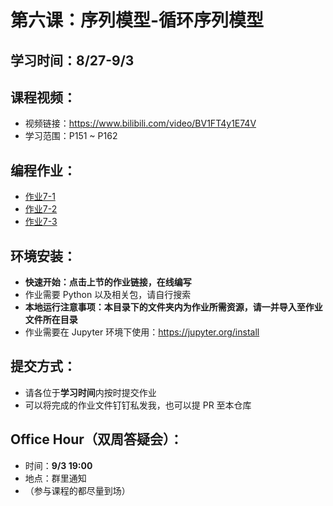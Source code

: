 # 第六课：序列模型-循环序列模型

## 学习时间：8/27-9/3

## 课程视频：
- 视频链接：https://www.bilibili.com/video/BV1FT4y1E74V
- 学习范围：P151 ~ P162

## 编程作业：
- [作业7-1](https://mybinder.org/v2/gh/swowk/DL-NLP-LLM-L1/41d8a25f1951f074a026365b9ab6fe0d28d50b61?urlpath=lab%2Ftree%2F6.%E5%BA%8F%E5%88%97%E6%A8%A1%E5%9E%8B-%E5%BE%AA%E7%8E%AF%E5%BA%8F%E5%88%97%E6%A8%A1%E5%9E%8B%2FBuilding%20a%20Recurrent%20Neural%20Network%20-Step%20by%20Step%2FBuilding%20a%20Recurrent%20Neural%20Network-Step%20by%20Step-v3.ipynb)
- [作业7-2](https://mybinder.org/v2/gh/swowk/DL-NLP-LLM-L1/41d8a25f1951f074a026365b9ab6fe0d28d50b61?urlpath=lab%2Ftree%2F6.%E5%BA%8F%E5%88%97%E6%A8%A1%E5%9E%8B-%E5%BE%AA%E7%8E%AF%E5%BA%8F%E5%88%97%E6%A8%A1%E5%9E%8B%2FDinosaur%20lsland%20--Character%20-level%20language%20model%2FDinosaurus%20Island--Character-level%20language%20model-(final)-learners.ipynb)
- [作业7-3](https://mybinder.org/v2/gh/swowk/DL-NLP-LLM-L1/41d8a25f1951f074a026365b9ab6fe0d28d50b61?urlpath=lab%2Ftree%2F6.%E5%BA%8F%E5%88%97%E6%A8%A1%E5%9E%8B-%E5%BE%AA%E7%8E%AF%E5%BA%8F%E5%88%97%E6%A8%A1%E5%9E%8B%2FJazz%20improvisation%20with%20LSTM%2FImprovise%20a%20Jazz%20Solo%20with%20an%20LSTM%20Network-v2.ipynb)
## 环境安装：
- **快速开始：点击上节的作业链接，在线编写**
- 作业需要 Python 以及相关包，请自行搜索
- **本地运行注意事项：本目录下的文件夹内为作业所需资源，请一并导入至作业文件所在目录**
- 作业需要在 Jupyter 环境下使用：https://jupyter.org/install

## 提交方式：
- 请各位于**学习时间**内按时提交作业
- 可以将完成的作业文件钉钉私发我，也可以提 PR 至本仓库

## Office Hour（双周答疑会）：
- 时间：**9/3 19:00**
- 地点：群里通知
- （参与课程的都尽量到场）


